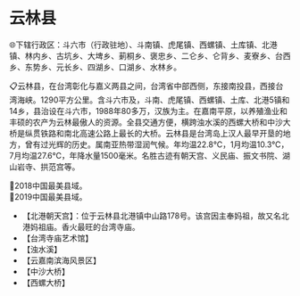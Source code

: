 # 云林县  
🌐下辖行政区：斗六市（行政驻地）、斗南镇、虎尾镇、西螺镇、土库镇、北港镇、林内乡、古坑乡、大埤乡、莿桐乡、褒忠乡、二仑乡、仑背乡、麦寮乡、台西乡、东势乡、元长乡、四湖乡、口湖乡、水林乡。  

📋云林县，在台湾彰化与嘉义两县之间，台湾省中部西侧，东接南投县，西接台湾海峡。1290平方公里。含斗六市及，斗南、虎尾镇、西螺镇、土库、北港5镇和14乡，县治设在斗六市，1988年80多万，汉族为主。在嘉南平原，以养殖渔业和丰硕的农产为云林最傲人的资源。全县交通方便，横跨浊水溪的西螺大桥和中沙大桥是纵贯铁路和南北高速公路上最长的大桥。云林县是台湾岛上汉人最早开垦的地方，曾有过光辉的历史。属南亚热带湿润气候。年均温22.8℃，1月均温10.3℃，7月均温27.6℃，年降水量1500毫米。名胜古迹有朝天宫、义民庙、振文书院、湖山岩寺、拱范宫等。  

🏅2018中国最美县域。  
🏅2019中国最美县域。  

* 【北港朝天宫】：位于云林县北港镇中山路178号。该宫因主奉妈祖，故又名北港妈祖庙。香火最旺的台湾寺庙。  
* 【台湾寺庙艺术馆】  
* 【浊水溪】  
* 【云嘉南滨海风景区】  
* 【中沙大桥】  
* 【西螺大桥】  